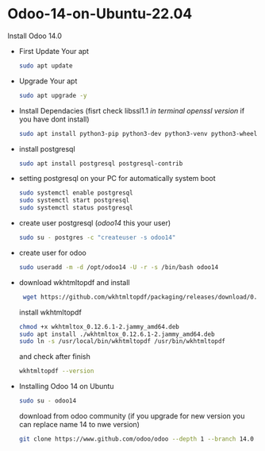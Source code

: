 # Odoo-14-on-Ubuntu-22.04
Install Odoo 14.0

- First Update Your apt
  ```bash
  sudo apt update
  ```
- Upgrade Your apt
  ```bash
  sudo apt upgrade -y
  ```
- Install Dependacies (fisrt check libssl1.1 *in terminal openssl version* if you have dont install)
  ```bash
  sudo apt install python3-pip python3-dev python3-venv python3-wheel libxml2-dev libpq-dev libjpeg8-dev liblcms2-dev libxslt1-dev zlib1g-dev libsasl2-dev libldap2-dev build-essential git libssl-dev libffi-dev libmysqlclient-dev libjpeg-dev libblas-dev libatlas-base-dev libssl1.1
  ```
- install postgresql
  ```bash
  sudo apt install postgresql postgresql-contrib
  ```
- setting postgresql on your PC for automatically system boot
  ```bash
  sudo systemctl enable postgresql
  sudo systemctl start postgresql
  sudo systemctl status postgresql
  ```
- create user postgresql (*odoo14* this your user)
  ```bash
  sudo su - postgres -c "createuser -s odoo14"
  ```
- create user for odoo
  ```bash
  sudo useradd -m -d /opt/odoo14 -U -r -s /bin/bash odoo14
  ```
- download wkhtmltopdf and install
  ```bash
   wget https://github.com/wkhtmltopdf/packaging/releases/download/0.12.6.1-2/wkhtmltox_0.12.6.1-2.jammy_amd64.deb
  ```
  install wkhtmltopdf
  ```bash
  chmod +x wkhtmltox_0.12.6.1-2.jammy_amd64.deb
  sudo apt install ./wkhtmltox_0.12.6.1-2.jammy_amd64.deb
  sudo ln -s /usr/local/bin/wkhtmltopdf /usr/bin/wkhtmltopdf
  ```
  and check after finish
  ```bash
  wkhtmltopdf --version
  ```
- Installing Odoo 14 on Ubuntu
  ```bash
  sudo su - odoo14
  ```
  download from odoo community (if you upgrade for new version you can replace name 14 to nwe version)
  ```bash
  git clone https://www.github.com/odoo/odoo --depth 1 --branch 14.0 /opt/odoo14/odoo
  ```


